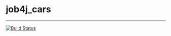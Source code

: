 # job4j_cars
---
[![Build Status](https://travis-ci.org/anrgl/job4j_cars.svg?branch=main)](https://travis-ci.org/anrgl/job4j_cars)